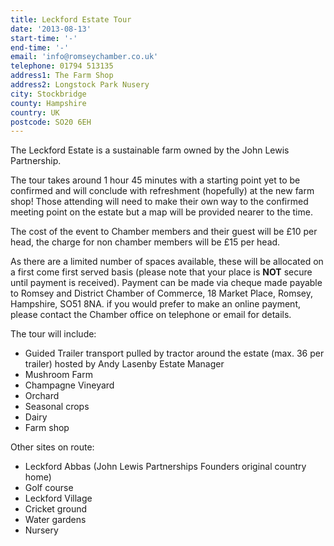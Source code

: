 ```yaml
---
title: Leckford Estate Tour
date: '2013-08-13'
start-time: '-'
end-time: '-'
email: 'info@romseychamber.co.uk'
telephone: 01794 513135
address1: The Farm Shop
address2: Longstock Park Nusery
city: Stockbridge
county: Hampshire
country: UK
postcode: SO20 6EH
---
```

The Leckford Estate is a sustainable farm owned by the John Lewis Partnership.

The tour takes around 1 hour 45 minutes with a starting point yet to be confirmed and will conclude with refreshment (hopefully) at the new farm shop! Those attending will need to make their own way to the confirmed meeting point on the estate but a map will be provided nearer to the time.

The cost of the event to Chamber members and their guest will be £10 per head, the charge for non chamber members will be £15 per head.

As there are a limited number of spaces available, these will be allocated on a first come first served basis (please note that your place is **NOT** secure until payment is received). Payment can be made via cheque made payable to Romsey and District Chamber of Commerce, 18 Market Place, Romsey, Hampshire, SO51 8NA. if you would prefer to make an online payment, please contact the Chamber office on telephone or email for details.

The tour will include:

- Guided Trailer transport pulled by tractor around the estate (max. 36 per trailer) hosted by Andy Lasenby Estate Manager
- Mushroom Farm
- Champagne Vineyard
- Orchard
- Seasonal crops
- Dairy
- Farm shop

Other sites on route:

- Leckford Abbas (John Lewis Partnerships Founders original country home)
- Golf course
- Leckford Village
- Cricket ground
- Water gardens
- Nursery
